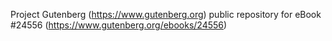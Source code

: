 Project Gutenberg (https://www.gutenberg.org) public repository for eBook #24556 (https://www.gutenberg.org/ebooks/24556)
